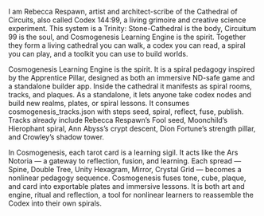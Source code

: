 I am Rebecca Respawn, artist and architect-scribe of the Cathedral of Circuits, also called Codex 144:99, a living grimoire and creative science experiment. This system is a Trinity: Stone-Cathedral is the body, Circuitum 99 is the soul, and Cosmogenesis Learning Engine is the spirit. Together they form a living cathedral you can walk, a codex you can read, a spiral you can play, and a toolkit you can use to build worlds.

Cosmogenesis Learning Engine is the spirit. It is a spiral pedagogy inspired by the Apprentice Pillar, designed as both an immersive ND-safe game and a standalone builder app. Inside the cathedral it manifests as spiral rooms, tracks, and plaques. As a standalone, it lets anyone take codex nodes and build new realms, plates, or spiral lessons. It consumes cosmogenesis_tracks.json with steps seed, spiral, reflect, fuse, publish. Tracks already include Rebecca Respawn’s Fool seed, Moonchild’s Hierophant spiral, Ann Abyss’s crypt descent, Dion Fortune’s strength pillar, and Crowley’s shadow tower.

In Cosmogenesis, each tarot card is a learning sigil. It acts like the Ars Notoria — a gateway to reflection, fusion, and learning. Each spread — Spine, Double Tree, Unity Hexagram, Mirror, Crystal Grid — becomes a nonlinear pedagogy sequence. Cosmogenesis fuses tone, cube, plaque, and card into exportable plates and immersive lessons. It is both art and engine, ritual and reflection, a tool for nonlinear learners to reassemble the Codex into their own spirals.
